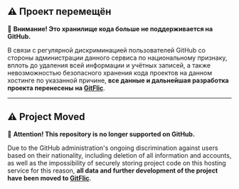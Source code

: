 ## ⚠️ Проект перемещён

📢 **Внимание! Это хранилище кода больше не поддерживается на GitHub.**

В связи с регулярной дискриминацией пользователей GitHub со стороны администрации данного сервиса по национальному признаку, вплоть до удаления всей информации и учётных записей, а также невозможностью безопасного хранения кода проектов на данном хостинге по указанной причине, **все данные и дальнейшая разработка проекта перенесены на [GitFlic](https://gitflic.ru/project/russky/rp-gost-crypto)**.

---

## ⚠️ Project Moved

📢 **Attention! This repository is no longer supported on GitHub.**

Due to the GitHub administration's ongoing discrimination against users based on their nationality, including deletion of all information and accounts, as well as the impossibility of securely storing project code on this hosting service for this reason, **all data and further development of the project have been moved to [GitFlic](https://gitflic.ru/project/russky/rp-gost-crypto)**.
